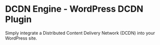 # DCDN Engine - WordPress DCDN Plugin

Simply integrate a Distributed Content Delivery Network (DCDN) into your WordPress site.